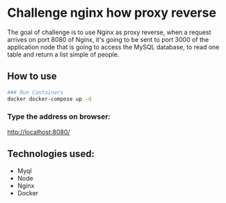 
# Challenge nginx how proxy reverse
The goal of challenge is to use Nginx as proxy reverse, when a request arrives on port 8080 of Nginx, it's going to be sent to port 3000 of the application node that is going to access the MySQL database, to read one table and return a list simple of people.

## How to use
```sh
### Run Containers
docker docker-compose up -d
```
### Type the address on browser:
[http://localhost:8080/](http://localhost:8080/)

## Technologies used:
 - Myql
 - Node
 - Nginx
 - Docker

